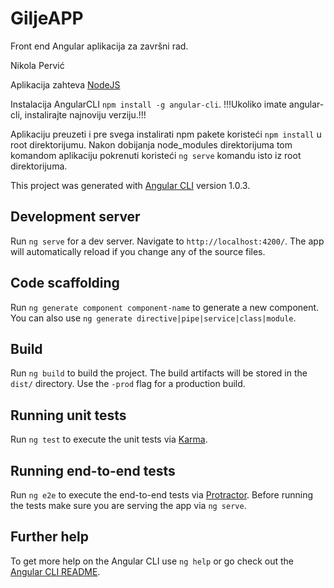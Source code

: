 # GiljeAPP

Front end Angular aplikacija za završni rad. 

Nikola Pervić

Aplikacija zahteva [NodeJS](https://nodejs.org/en/)

Instalacija AngularCLI `npm install -g angular-cli`. !!!Ukoliko imate angular-cli, instalirajte najnoviju verziju.!!!

Aplikaciju preuzeti i pre svega instalirati npm pakete koristeći `npm install` u root direktorijumu. Nakon dobijanja node_modules direktorijuma tom komandom aplikaciju pokrenuti koristeći `ng serve` komandu isto iz root direktorijuma.

This project was generated with [Angular CLI](https://github.com/angular/angular-cli) version 1.0.3.

## Development server

Run `ng serve` for a dev server. Navigate to `http://localhost:4200/`. The app will automatically reload if you change any of the source files.

## Code scaffolding

Run `ng generate component component-name` to generate a new component. You can also use `ng generate directive|pipe|service|class|module`.

## Build

Run `ng build` to build the project. The build artifacts will be stored in the `dist/` directory. Use the `-prod` flag for a production build.

## Running unit tests

Run `ng test` to execute the unit tests via [Karma](https://karma-runner.github.io).

## Running end-to-end tests

Run `ng e2e` to execute the end-to-end tests via [Protractor](http://www.protractortest.org/).
Before running the tests make sure you are serving the app via `ng serve`.

## Further help

To get more help on the Angular CLI use `ng help` or go check out the [Angular CLI README](https://github.com/angular/angular-cli/blob/master/README.md).
